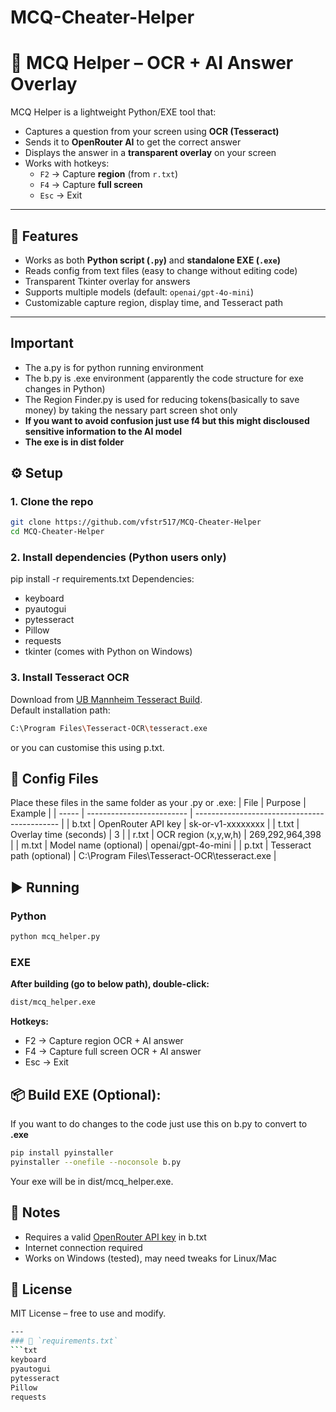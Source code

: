 # MCQ-Cheater-Helper
# 📘 MCQ Helper – OCR + AI Answer Overlay

MCQ Helper is a lightweight Python/EXE tool that:  
- Captures a question from your screen using **OCR (Tesseract)**  
- Sends it to **OpenRouter AI** to get the correct answer  
- Displays the answer in a **transparent overlay** on your screen  
- Works with hotkeys:  
  - `F2` → Capture **region** (from `r.txt`)  
  - `F4` → Capture **full screen**  
  - `Esc` → Exit  

---

## 🚀 Features
- Works as both **Python script (`.py`)** and **standalone EXE (`.exe`)**  
- Reads config from text files (easy to change without editing code)  
- Transparent Tkinter overlay for answers  
- Supports multiple models (default: `openai/gpt-4o-mini`)  
- Customizable capture region, display time, and Tesseract path  

---

## **Important**
- The a.py is for python running environment
- The b.py is .exe environment (apparently the code structure for exe changes in Python)
- The Region Finder.py is used for reducing tokens(basically to save money) by taking the nessary part screen shot only
- **If you want to avoid confusion just use f4 but this might discloused sensitive information to the AI model**
- **The exe is in dist folder**

## ⚙️ Setup

### 1. Clone the repo
```bash
git clone https://github.com/vfstr517/MCQ-Cheater-Helper
cd MCQ-Cheater-Helper
```

### 2. Install dependencies (Python users only)
pip install -r requirements.txt
Dependencies:

- keyboard
- pyautogui
- pytesseract
- Pillow
- requests
- tkinter (comes with Python on Windows)

### 3. Install Tesseract OCR

Download from [UB Mannheim Tesseract Build](https://github.com/UB-Mannheim/tesseract/wiki).  
Default installation path:
```bash
C:\Program Files\Tesseract-OCR\tesseract.exe
```
or you can customise this using p.txt.

## 📂 Config Files

Place these files in the same folder as your .py or .exe:
| File  | Purpose                   | Example                                      |
| ----- | ------------------------- | -------------------------------------------- |
| b.txt | OpenRouter API key        | sk-or-v1-xxxxxxxx                            |
| t.txt | Overlay time (seconds)    | 3                                            |
| r.txt | OCR region (x,y,w,h)      | 269,292,964,398                              |
| m.txt | Model name (optional)     | openai/gpt-4o-mini                           |
| p.txt | Tesseract path (optional) | C:\Program Files\Tesseract-OCR\tesseract.exe |

## ▶️ Running
### Python
```bash
python mcq_helper.py
```
### EXE
**After building (go to below path), double-click:**
```bash
dist/mcq_helper.exe
```

**Hotkeys:**
- F2 → Capture region OCR + AI answer
- F4 → Capture full screen OCR + AI answer
- Esc → Exit

## 📦 Build EXE (Optional):
If you want to do changes to the code just use this on b.py to convert to **.exe**
```bash
pip install pyinstaller
pyinstaller --onefile --noconsole b.py
```
Your exe will be in dist/mcq_helper.exe.

## 📝 Notes

- Requires a valid [OpenRouter API key](https://openrouter.ai/) in b.txt
- Internet connection required
- Works on Windows (tested), may need tweaks for Linux/Mac

## 📜 License

MIT License – free to use and modify.
```bash
---
### 📄 `requirements.txt`
```txt
keyboard
pyautogui
pytesseract
Pillow
requests
```
